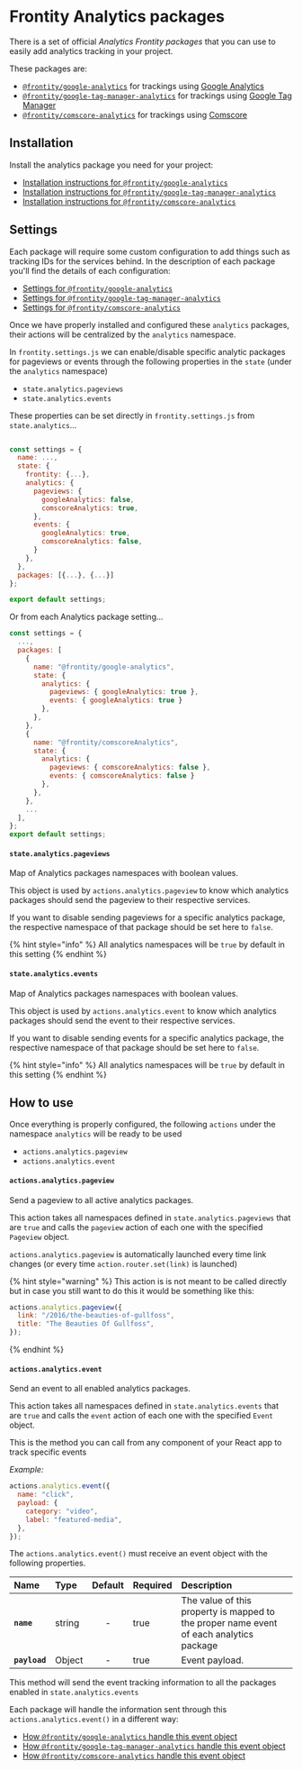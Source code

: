 # Frontity Analytics packages

There is a set of official *Analytics Frontity packages* that you can use to easily add analytics tracking in your project.

These packages are:
- [`@frontity/google-analytics`](https://github.com/frontity/frontity/tree/dev/packages/google-analytics) for trackings using [Google Analytics](https://analytics.google.com/)
- [`@frontity/google-tag-manager-analytics`](https://github.com/frontity/frontity/tree/dev/packages/google-tag-manager-analytics) for trackings using [Google Tag Manager](https://tagmanager.google.com/)
- [`@frontity/comscore-analytics`](https://github.com/frontity/frontity/tree/dev/packages/comscore-analytics) for trackings using [Comscore](https://www.comscore.com/)

## Installation

Install the analytics package you need for your project:

- [Installation instructions for `@frontity/google-analytics`](https://github.com/frontity/frontity/tree/dev/packages/google-analytics#installation)
- [Installation instructions for `@frontity/google-tag-manager-analytics`](https://github.com/frontity/frontity/tree/dev/packages/google-tag-manager-analytics#installation)
- [Installation instructions for `@frontity/comscore-analytics`](https://github.com/frontity/frontity/tree/dev/packages/comscore-analytics#installation)

## Settings

Each package will require some custom configuration to add things such as tracking IDs for the services behind. In the description of each package you'll find the details of each configuration:

- [Settings for `@frontity/google-analytics`](https://github.com/frontity/frontity/tree/dev/packages/google-analytics#settings)
- [Settings for `@frontity/google-tag-manager-analytics`](https://github.com/frontity/frontity/tree/dev/packages/google-tag-manager-analytics#settings)
- [Settings for `@frontity/comscore-analytics`](https://github.com/frontity/frontity/tree/dev/packages/comscore-analytics#settings)

Once we have properly installed and configured these `analytics` packages, their actions will be centralized by the `analytics` namespace.

In `frontity.settings.js` we can enable/disable specific analytic packages for pageviews or events through the following properties in the `state` (under the `analytics` namespace)

- `state.analytics.pageviews`
- `state.analytics.events`

These properties can be set directly in `frontity.settings.js` from `state.analytics`...

```js

const settings = {
  name: ...,
  state: {
    frontity: {...},
    analytics: {
      pageviews: {
        googleAnalytics: false,
        comscoreAnalytics: true,
      },
      events: {
        googleAnalytics: true,
        comscoreAnalytics: false,
      }
    },
  },
  packages: [{...}, {...}]
};

export default settings;
```

Or from each Analytics package setting...

```js
const settings = {
  ...,
  packages: [
    {
      name: "@frontity/google-analytics",
      state: {
        analytics: {
          pageviews: { googleAnalytics: true },
          events: { googleAnalytics: true }
        },
      },
    },
    {
      name: "@frontity/comscoreAnalytics",
      state: {
        analytics: {
          pageviews: { comscoreAnalytics: false },
          events: { comscoreAnalytics: false }
        },
      },
    },
    ...
  ],
};
export default settings;
```

#### `state.analytics.pageviews`

Map of Analytics packages namespaces with boolean values.

This object is used by `actions.analytics.pageview` to know which analytics packages should send the pageview to their respective services.

If you want to disable sending pageviews for a specific analytics package, the respective namespace of that package should be set here to `false`.

{% hint style="info" %}
All analytics namespaces will be `true` by default in this setting
{% endhint %}

#### `state.analytics.events`

Map of Analytics packages namespaces with boolean values.

This object is used by `actions.analytics.event` to know which
analytics packages should send the event to their respective services.

If you want to disable sending events for a specific analytics
package, the respective namespace of that package should be set here to `false`.

{% hint style="info" %}
All analytics namespaces will be `true` by default in this setting
{% endhint %}

## How to use

Once everything is properly configured, the following `actions` under the namespace `analytics` will be ready to be used

- `actions.analytics.pageview`
- `actions.analytics.event`


#### `actions.analytics.pageview`

Send a pageview to all active analytics packages.

This action takes all namespaces defined in `state.analytics.pageviews` that are `true` and calls the `pageview` action of each one with the specified `Pageview` object.

`actions.analytics.pageview` is automatically launched every time link changes (or every time `action.router.set(link)` is launched)

{% hint style="warning" %}
This action is is not meant to be called directly but in case you still want to do this it would be something like this:

```js
actions.analytics.pageview({
  link: "/2016/the-beauties-of-gullfoss",
  title: "The Beauties Of Gullfoss",
});
```
{% endhint %}



#### `actions.analytics.event`

Send an event to all enabled analytics packages.

This action takes all namespaces defined in `state.analytics.events` that are `true` and calls the `event` action of each one with the specified `Event` object.

This is the method you can call from any component of your React app to track specific events

_Example:_

```js
actions.analytics.event({
  name: "click",
  payload: {
    category: "video",
    label: "featured-media",
  },
});
```

 The `actions.analytics.event()` must receive an event object with the following properties.


| Name          | Type   | Default | Required | Description                                                                                                                                                                                       |
| :------------ | :----- | :-----: | :------- | :------------------------------------------------------------------------------------------------------------------------------------------------------------------------------------------------ |
| **`name`**    | string | -       | true     | The value of this property is mapped to the proper name event of each analytics package |
| **`payload`** | Object | -       | true     | Event payload.                                                                                                                                                                                    |
This method will send the event tracking information to all the packages enabled in `state.analytics.events`

Each package will handle the information sent through this `actions.analytics.event()` in a different way:

- [How `@frontity/google-analytics` handle this event object](https://github.com/frontity/frontity/tree/dev/packages/google-analytics#actions-analytics-event)
- [How `@frontity/google-tag-manager-analytics`  handle this event object](https://github.com/frontity/frontity/tree/dev/packages/google-tag-manager-analytics#actions-analytics-event)
- [How `@frontity/comscore-analytics` handle this event object](https://github.com/frontity/frontity/tree/dev/packages/comscore-analytics#actions-analytics-event)